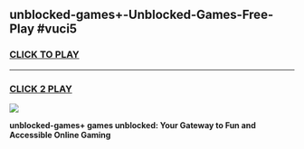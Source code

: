 
## unblocked-games+-Unblocked-Games-Free-Play #vuci5
<h3>
<a href="https://us.freeplayer.one?title=unblocked-games+&ref=9M">CLICK TO PLAY</a></h3>
<hr>

<h3>
<a href="https://us.freeplayer.one?title=unblocked-games+&ref=9M">CLICK 2 PLAY</a>
  
</h3>

<a href="https://us.freeplayer.one?title=unblocked-games+&ref=9M"><img src="https://clearcache.store/games.png"></a>


**unblocked-games+ games unblocked: Your Gateway to Fun and Accessible Online Gaming**
